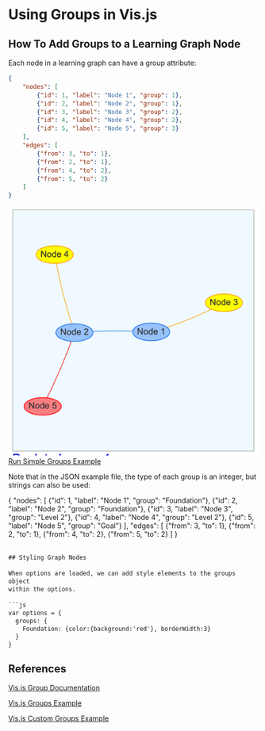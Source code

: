 # Using Groups in Vis.js

## How To Add Groups to a Learning Graph Node

Each node in a learning graph can have a group attribute:

```json
{
    "nodes": [
        {"id": 1, "label": "Node 1", "group": 1},
        {"id": 2, "label": "Node 2", "group": 1},
        {"id": 3, "label": "Node 3", "group": 2},
        {"id": 4, "label": "Node 4", "group": 2},
        {"id": 5, "label": "Node 5", "group": 3}
    ],
    "edges": [
        {"from": 3, "to": 1},
        {"from": 2, "to": 1},
        {"from": 4, "to": 2},
        {"from": 5, "to": 2}
    ]
}
```

![](./simple-groups.png)
[Run Simple Groups Example](./01-simple-groups.html)

Note that in the JSON example file, the type of each group is an integer, but strings can also be used:

{
    "nodes": [
        {"id": 1, "label": "Node 1", "group": "Foundation"},
        {"id": 2, "label": "Node 2", "group": "Foundation"},
        {"id": 3, "label": "Node 3", "group": "Level 2"},
        {"id": 4, "label": "Node 4", "group": "Level 2"},
        {"id": 5, "label": "Node 5", "group": "Goal"}
    ],
    "edges": [
        {"from": 3, "to": 1},
        {"from": 2, "to": 1},
        {"from": 4, "to": 2},
        {"from": 5, "to": 2}
    ]
}
```

## Styling Graph Nodes

When options are loaded, we can add style elements to the groups object
within the options. 

```js
var options = {
  groups: {
    Foundation: {color:{background:'red'}, borderWidth:3}
  }
}
```

## References

[Vis.js Group Documentation](https://visjs.github.io/vis-network/docs/network/groups.html)

[Vis.js Groups Example](https://visjs.github.io/vis-network/examples/network/nodeStyles/groups.html)

[Vis.js Custom Groups Example](https://visjs.github.io/vis-network/examples/network/nodeStyles/customGroups.html)